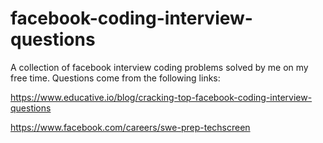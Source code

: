 # facebook-coding-interview-questions
A collection of facebook interview coding problems solved by me on my free time. 
Questions come from the following links: 

https://www.educative.io/blog/cracking-top-facebook-coding-interview-questions

https://www.facebook.com/careers/swe-prep-techscreen

